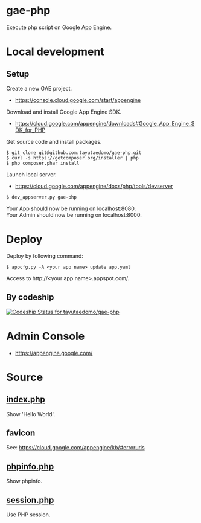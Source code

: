 # gae-php
Execute php script on Google App Engine.


# Local development
## Setup
Create a new GAE project.
- https://console.cloud.google.com/start/appengine

Download and install Google App Engine SDK.
- https://cloud.google.com/appengine/downloads#Google_App_Engine_SDK_for_PHP

Get source code and install packages.
```
$ git clone git@github.com:tayutaedomo/gae-php.git
$ curl -s https://getcomposer.org/installer | php
$ php composer.phar install
```

Launch local server.
- https://cloud.google.com/appengine/docs/php/tools/devserver
```
$ dev_appserver.py gae-php
```

Your App should now be running on localhost:8080.<br>
Your Admin should now be running on localhost:8000.

# Deploy
Deploy by following command:
```
$ appcfg.py -A <your app name> update app.yaml
```

Access to http://&lt;your app name&gt;.appspot.com/.

## By codeship
[ ![Codeship Status for tayutaedomo/gae-php](https://codeship.com/projects/47efc750-999a-0133-7859-72dca61597c3/status?branch=master)](https://codeship.com/projects/126275)

# Admin Console
- https://appengine.google.com/

# Source
## [index.php](https://github.com/tayutaedomo/gae-php/blob/master/app/index.php)
Show 'Hello World'.

## favicon
See: https://cloud.google.com/appengine/kb/#erroruris

## [phpinfo.php](https://github.com/tayutaedomo/gae-php/blob/master/app/phpinfo.php)
Show phpinfo.

## [session.php](https://github.com/tayutaedomo/gae-php/blob/master/app/session.php)
Use PHP session.

